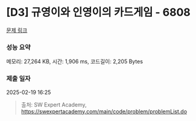 # [D3] 규영이와 인영이의 카드게임 - 6808 

[문제 링크](https://swexpertacademy.com/main/code/problem/problemDetail.do?contestProbId=AWgv9va6HnkDFAW0) 

### 성능 요약

메모리: 27,264 KB, 시간: 1,906 ms, 코드길이: 2,205 Bytes

### 제출 일자

2025-02-19 16:25



> 출처: SW Expert Academy, https://swexpertacademy.com/main/code/problem/problemList.do